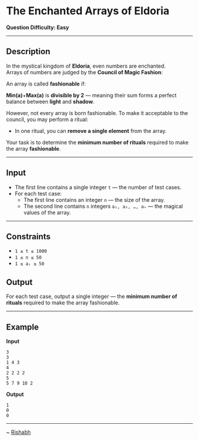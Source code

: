 # The Enchanted Arrays of Eldoria

**Question Difficulty: Easy**

---

## Description

In the mystical kingdom of **Eldoria**, even numbers are enchanted.  
Arrays of numbers are judged by the **Council of Magic Fashion**:

An array is called **fashionable** if:

**Min(a)**+**Max(a)** is **divisible by 2** — meaning their sum forms a perfect balance between **light** and **shadow**.

However, not every array is born fashionable. To make it acceptable to the council, you may perform a ritual:
- In one ritual, you can **remove a single element** from the array.  

Your task is to determine the **minimum number of rituals** required to make the array **fashionable**.

---

## Input

- The first line contains a single integer `t`  — the number of test cases.  
- For each test case:  
  - The first line contains an integer `n`  — the size of the array.  
  - The second line contains `n` integers `a₁, a₂, …, aₙ`  — the magical values of the array.  

---

## Constraints

- `1 ≤ t ≤ 1000`
- `1 ≤ n ≤ 50`
- `1 ≤ aᵢ ≤ 50`

## Output

For each test case, output a single integer — the **minimum number of rituals** required to make the array fashionable.

---

## Example

**Input**
```
3
3
1 4 3
4
2 2 2 2
5
5 7 9 10 2
```

**Output**
```
1
0
0
```

---
~ <a href=https://github.com/r1shu-R> Rishabh </a>